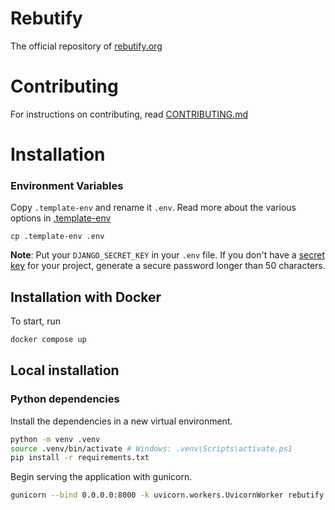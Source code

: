 # Rebutify

The official repository of [rebutify.org](https://rebutify.org)

# Contributing

For instructions on contributing, read [CONTRIBUTING.md](CONTRIBUTING.md)

# Installation

### Environment Variables

Copy `.template-env` and rename it `.env`.
Read more about the various options in [.template-env](.template-env)

```
cp .template-env .env
```

**Note**: Put your `DJANGO_SECRET_KEY` in your `.env` file.
If you don't have a [secret key](https://docs.djangoproject.com/en/5.0/ref/settings/#secret-key) for your project, generate a secure password longer than 50 characters.

## Installation with Docker

To start, run

```sh
docker compose up
```

## Local installation

### Python dependencies

Install the dependencies in a new virtual environment.

```sh
python -m venv .venv
source .venv/bin/activate # Windows: .venv\Scripts\activate.ps1
pip install -r requirements.txt
```

Begin serving the application with gunicorn.

```sh
gunicorn --bind 0.0.0.0:8000 -k uvicorn.workers.UvicornWorker rebutify.asgi:application
```
